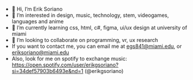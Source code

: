 - 👋 Hi, I’m Erik Soriano
- 👀 I’m interested in design, music, technology, stem, videogames, languages and anime
- 🌱 I’m currently learning css, html, c#, figma, ui/ux design at university of miami
- 💞️ I’m looking to collaborate on programming, vr, ux research
-    If you want to contact me, you can email me at egs841@miami.edu, or eriksoriano@miami.edu
-    Also, look for me on spotify to exchange music: https://open.spotify.com/user/erikgsoriano?si=34def57903b6493e&nd=1 (@erikgsoriano)
<!---
eriksoriano/eriksoriano is a ✨ special ✨ repository because its `README.md` (this file) appears on your GitHub profile.
You can click the Preview link to take a look at your changes.
--->
